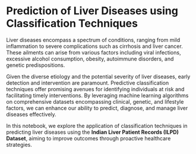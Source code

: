 
# Prediction of Liver Diseases using Classification Techniques

Liver diseases encompass a spectrum of conditions, ranging from mild inflammation to severe complications such as cirrhosis and liver cancer. These ailments can arise from various factors including viral infections, excessive alcohol consumption, obesity, autoimmune disorders, and genetic predispositions.

Given the diverse etiology and the potential severity of liver diseases, early detection and intervention are paramount. Predictive classification techniques offer promising avenues for identifying individuals at risk and facilitating timely interventions. By leveraging machine learning algorithms on comprehensive datasets encompassing clinical, genetic, and lifestyle factors, we can enhance our ability to predict, diagnose, and manage liver diseases effectively.

In this notebook, we explore the application of classification techniques in predicting liver diseases using the **Indian Liver Patient Records (ILPD) Dataset**, aiming to improve outcomes through proactive healthcare strategies.
